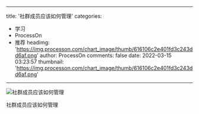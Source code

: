 
---
title: '社群成员应该如何管理'
categories: 
 - 学习
 - ProcessOn
 - 推荐
headimg: 'https://img.processon.com/chart_image/thumb/616106c2e401fd3c243dd6af.png'
author: ProcessOn
comments: false
date: 2022-03-15 03:23:57
thumbnail: 'https://img.processon.com/chart_image/thumb/616106c2e401fd3c243dd6af.png'
---

<div>   
<img class="thumb" alt="社群成员应该如何管理" src="https://img.processon.com/chart_image/thumb/616106c2e401fd3c243dd6af.png" referrerpolicy="no-referrer">
<p>社群成员应该如何管理</p>  
</div>
            